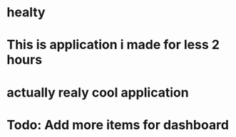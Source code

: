 # healty

# This is application i made for less 2 hours
# actually realy cool application
# Todo: Add more items for dashboard
